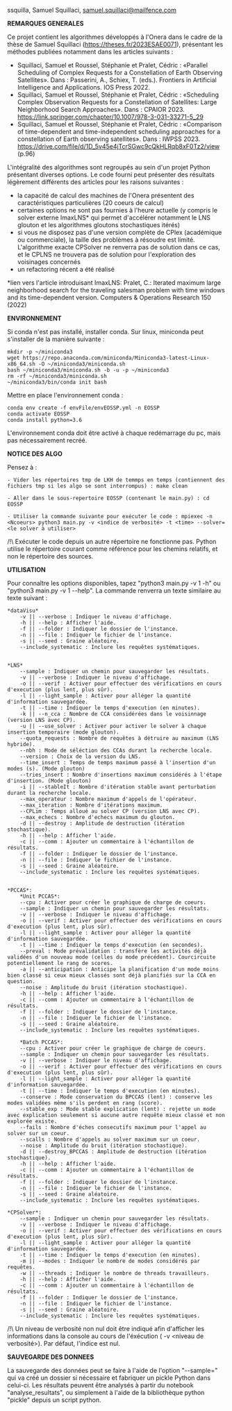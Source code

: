 ssquilla, Samuel Squillaci, samuel.squillaci@mailfence.com

**REMARQUES GENERALES**

Ce projet contient les algorithmes développés à l'Onera dans le cadre de la thèse de Samuel Squillaci (https://theses.fr/2023ESAE0071), présentant les méthodes publiées notamment dans les articles suivants :

- Squillaci, Samuel et Roussel, Stéphanie et Pralet, Cédric : «Parallel Scheduling of Complex Requests  for a Constellation of Earth Observing Satellites». Dans : Passerini, A., Schiex, T. (eds.). Frontiers in Artificial Intelligence and Applications. IOS Press 2022.
- Squillaci, Samuel et Roussel, Stéphanie et Pralet, Cédric : «Scheduling Complex Observation Requests for a Constellation of Satellites: Large Neighborhood Search Approaches». Dans : CPAIOR 2023. https://link.springer.com/chapter/10.1007/978-3-031-33271-5_29
- Squillaci, Samuel et Roussel, Stéphanie et Pralet, Cédric : «Comparison of time-dependent and time-independent scheduling approaches for a constellation of Earth observing satellites». Dans : IWPSS 2023. https://drive.com/file/d/1D_5v45e4jTcrSGwc9cQkHLRqb8xF0Tz2/view (p.96)

L'intégralité des algorithmes sont regroupés au sein d'un projet Python présentant diverses options. Le code fourni peut présenter des résultats légèrement différents des articles pour les raisons suivantes :
- la capacité de calcul des machines de l'Onera présentent des caractéristiques particulières (20 coeurs de calcul)
- certaines options ne sont pas fournies à l'heure actuelle (y compris le solver externe ImaxLNS* qui permet d'accélérer notamment le LNS glouton et les algorithmes gloutons stochastiques itérés)
- si vous ne disposez pas d'une version complète de CPlex (académique ou commerciale), la taille des problèmes à résoudre est limité. L'algorithme exacte CPSolver ne renverra pas de solution dans ce cas, et le CPLNS ne trouvera pas de solution pour l'exploration des voisinages concernés
- un refactoring récent a été réalisé

*lien vers l'article introduisant ImaxLNS: 
Pralet, C.: Iterated maximum large neighborhood search for the traveling salesman problem with time windows and its time-dependent version. Computers & Operations Research 150 (2022)

**ENVIRONNEMENT**

Si conda n'est pas installé, installer conda. Sur linux, miniconda peut s'installer de la manière suivante :

    mkdir -p ~/miniconda3
    wget https://repo.anaconda.com/miniconda/Miniconda3-latest-Linux-x86_64.sh -O ~/miniconda3/miniconda.sh
    bash ~/miniconda3/miniconda.sh -b -u -p ~/miniconda3
    rm -rf ~/miniconda3/miniconda.sh
    ~/miniconda3/bin/conda init bash

Mettre en place l'environnement conda :

    conda env create -f envFile/envEOSSP.yml -n EOSSP
    conda activate EOSSP
    conda install python=3.6

L'environnement conda doit être activé à chaque redémarrage du pc, mais pas nécessairement recréé.

**NOTICE DES ALGO**

Pensez à :

    - Vider les répertoires tmp de LKH de temmps en temps (contiennent des fichiers tmp si les algo se sont interrompus) : make clean
    
    - Aller dans le sous-repertoire EOSSP (contenant le main.py) : cd EOSSP
    
    - Utiliser la commande suivante pour exécuter le code : mpiexec -n <Ncoeurs> python3 main.py -v <indice de verbosité> -t <time> --solver=<le solver à utiliser>


/!\ Exécuter le code depuis un autre répertoire ne fonctionne pas. Python utilise le répertoire courant comme référence pour les chemins relatifs, et non le répertoire des sources.

**UTILISATION**

Pour connaître les options disponibles, tapez "python3 main.py -v 1 -h" ou "python3 main.py -v 1 --help".
La commande renverra un texte similaire au texte suivant :

    *dataVisu*
        -v || --verbose : Indiquer le niveau d'affichage.
        -h || --help : Afficher l'aide.
        -f || --folder : Indiquer le dossier de l'instance.
        -n || --file : Indiquer le fichier de l'instance.
        -s || --seed : Graine aléatoire.
        --include_systematic : Inclure les requêtes systématiques.


    *LNS*
        --sample : Indiquer un chemin pour sauvegarder les résultats.
        -v || --verbose : Indiquer le niveau d'affichage.
        -o || --verif : Activer pour effectuer des vérifications en cours d'execution (plus lent, plus sûr).
        -l || --light_sample : Activer pour alléger la quantité d'information sauvegardée.
        -t || --time : Indiquer le temps d'execution (en minutes).
        -k || --n_cca : Nombre de CCA considérées dans le voisinnage (version LNS avec CP).
        -u || --use_solver : Activer pour activer le solver à chaque insertion temporaire (mode glouton).
        --quota_requests : Nombre de requêtes à détruire au maximum (LNS hybride).
        --nbh : Mode de séléction des CCAs durant la recherche locale.
        --version : Choix de la version du LNS.
        --time_insert : Temps de temps maximum passé à l'insertion d'un modes (s). (Mode glouton)
        --tries_insert : Nombre d'insertions maximum considérés à l'étape d'insertion. (Mode glouton)
        -i || --stableIt : Nombre d'itération stable avant perturbation durant la recherche locale.
        --max_operateur : Nombre maximum d'appels de l'opérateur.
        --max_iteration : Nombre d'itérations maximum.
        --CPLim : Temps alloué au solver CP (version LNS avec CP).
        --max_echecs : Nombre d'echecs maximum du glouton.
        -d || --destroy : Amplitude de destruction (itération stochastique).
        -h || --help : Afficher l'aide.
        -c || --comm : Ajouter un commentaire à l'échantillon de résultats.
        -f || --folder : Indiquer le dossier de l'instance.
        -n || --file : Indiquer le fichier de l'instance.
        -s || --seed : Graine aléatoire.
        --include_systematic : Inclure les requêtes systématiques.


    *PCCAS*:
        *Unit PCCAS*:            
        --cpu : Activer pour créer le graphique de charge de coeurs.
        --sample : Indiquer un chemin pour sauvegarder les résultats.
        -v || --verbose : Indiquer le niveau d'affichage.
        -o || --verif : Activer pour effectuer des vérifications en cours d'execution (plus lent, plus sûr).
        -l || --light_sample : Activer pour alléger la quantité d'information sauvegardée.
        -t || --time : Indiquer le temps d'execution (en secondes).
        --preval : Mode prévalidation : transfère les activités déjà validées d'un nouveau mode (celles du mode précédent). Courcircuite potentiellement le rang de scores.
        -a || --anticipation : Anticipe la planification d'un mode moins bien classé si ceux mieux classés sont déjà planifiés sur la CCA en question.
        --noise : Amplitude du bruit (itération stochastique).
        -h || --help : Afficher l'aide.
        -c || --comm : Ajouter un commentaire à l'échantillon de résultats.
        -f || --folder : Indiquer le dossier de l'instance.
        -n || --file : Indiquer le fichier de l'instance.
        -s || --seed : Graine aléatoire.
        --include_systematic : Inclure les requêtes systématiques.

        *Batch PCCAS*:
        --cpu : Activer pour créer le graphique de charge de coeurs.
        --sample : Indiquer un chemin pour sauvegarder les résultats.
        -v || --verbose : Indiquer le niveau d'affichage.
        -o || --verif : Activer pour effectuer des vérifications en cours d'execution (plus lent, plus sûr).
        -l || --light_sample : Activer pour alléger la quantité d'information sauvegardée.
        -t || --time : Indiquer le temps d'execution (en minutes).
        --conserve : Mode conservation du BPCCAS (lent) : conserve les modes validées même s'ils perdent en rang (score).
        --stable_exp : Mode stable explication (lent) : rejette un mode avec explication seulement si aucune autre requête mieux classé et non explorée existe.
        --fails : Nombre d'éches consecutifs maximum pour l'appel au solver sur un coeur.
        --scalls : Nombre d'appels au solver maximum sur un coeur.
        --noise : Amplitude du bruit (itération stochastique).
        -d || --destroy_BPCCAS : Amplitude de destruction (itération stochastique).
        -h || --help : Afficher l'aide.
        -c || --comm : Ajouter un commentaire à l'échantillon de résultats.
        -f || --folder : Indiquer le dossier de l'instance.
        -n || --file : Indiquer le fichier de l'instance.
        -s || --seed : Graine aléatoire.
        --include_systematic : Inclure les requêtes systématiques.

    *CPSolver*:
        --sample : Indiquer un chemin pour sauvegarder les résultats.
        -v || --verbose : Indiquer le niveau d'affichage.
        -o || --verif : Activer pour effectuer des vérifications en cours d'execution (plus lent, plus sûr).
        -l || --light_sample : Activer pour alléger la quantité d'information sauvegardée.
        -t || --time : Indiquer le temps d'execution (en minutes).
        -m || --modes : Indiquer le nombre de modes considérés par requêtes.
        -w || --threads : Indiquer le nombre de threads travailleurs.
        -h || --help : Afficher l'aide.
        -c || --comm : Ajouter un commentaire à l'échantillon de résultats.
        -f || --folder : Indiquer le dossier de l'instance.
        -n || --file : Indiquer le fichier de l'instance.
        -s || --seed : Graine aléatoire.
        --include_systematic : Inclure les requêtes systématiques.

/!\ Un niveau de verbosité non nul doit être indiqué afin d'afficher les informations dans la console au cours de l'éxécution ( -v <niveau de verbosité>). Par défaut, l'indice est nul.
        
**SAUVEGARDE DES DONNEES**

La sauvegarde des données peut se faire à l'aide de l'option "--sample=<nom du dossier cible>" qui va créé un dossier si nécessaire et fabriquer un pickle Python dans celui-ci. Les résultats peuvent être analysés à partir du notebook "analyse_resultats", ou simplement à l'aide de la bibliothèque python "pickle" depuis un script python.
